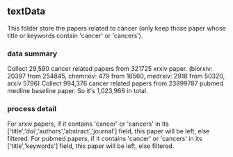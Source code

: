 ## textData

This folder store the papers related to cancer (only keep those paper whose title or keywords contain 'cancer' or 'cancers').


### data summary

Collect 29,590 cancer related papers from 321725 xrxiv paper. (biorxiv: 20397 from 254845, chemrxiv: 479 from 16560, medrxiv: 2918 from 50320, arxiv 5796)
Collect 994,376 cancer related papers from 23899787 pubmed medline baseline paper.
So it's 1,023,966 in total.

### process detail
For xrxiv papers, if it contains 'cancer' or 'cancers' in its ['title','doi','authors','abstract','journal'] field, this paper will be left, else filtered.
For pubmed papers, if it contains 'cancer' or 'cancers' in its ['title','keywords'] field, this paper will be left, else filtered.

